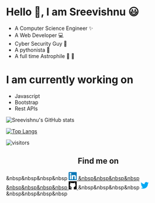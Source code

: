 # Hello :wave:, I am Sreevishnu 😃
- A Computer Science Engineer :sparkles:
- A Web Developer :computer:
- Cyber Security Guy :new_moon_with_face:
- A pythonista 🐍
- A full time Astrophile :rocket: :milky_way:

# I am currently working on
- Javascript
- Bootstrap
- Rest APIs


![Sreevishnu's GitHub stats](https://github-readme-stats.vercel.app/api?username=sreevishnu-ux&hide=issues&show_icons=true&theme=gotham)

[![Top Langs](https://github-readme-stats.vercel.app/api/top-langs/?username=sreevishnu-ux&layout=compact&theme=gotham)](https://github.com/anuraghazra/github-readme-stats)

![visitors](https://visitor-badge.glitch.me/badge?page_id=${sreevishnu-ux}.${https://github.com/sreevishnu-ux/sreevishnu-ux/README.md})

<h2 align="center">Find me on</h2>

&nbsp&nbsp&nbsp&nbsp
 <a href="https://www.linkedin.com/in/sreevishnu-t-84b335173/">
    <img  alt="Linkedin" width="22px" src="https://raw.githubusercontent.com/dev-akshat/archive/main/images/svgs/social_media/linkedin.svg"/>
 &nbsp&nbsp&nbsp&nbsp
 &nbsp&nbsp&nbsp&nbsp
  <a href="https://github.com/sreevishnu-ux">
    <img alt="GitHub" width="22px" src="https://raw.githubusercontent.com/dev-akshat/archive/main/images/svgs/social_media/github.svg"/>
  </a>
 &nbsp&nbsp&nbsp&nbsp
  <a href="https://twitter.com/t_sreevishnu">
    <img alt="Twitter" width="22px" src="https://raw.githubusercontent.com/dev-akshat/archive/main/images/svgs/social_media/twitter.svg"/>
  </a>
 &nbsp&nbsp&nbsp&nbsp


















